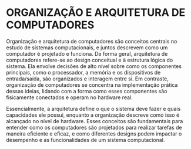 # ORGANIZAÇÃO E ARQUITETURA DE COMPUTADORES

Organização e arquitetura de computadores são conceitos centrais no estudo de sistemas computacionais, e juntos descrevem como um computador é projetado e funciona. De forma geral, arquitetura de computadores refere-se ao design conceitual e à estrutura lógica do sistema. Ela envolve decisões de alto nível sobre como os componentes principais, como o processador, a memória e os dispositivos de entrada/saída, são organizados e interagem entre si. Em contraste, organização de computadores se concentra na implementação prática dessas ideias, lidando com a forma como esses componentes são fisicamente conectados e operam no hardware real.

Essencialmente, a arquitetura define o que o sistema deve fazer e quais capacidades ele possui, enquanto a organização descreve como isso é alcançado no nível de hardware. Esses conceitos são fundamentais para entender como os computadores são projetados para realizar tarefas de maneira eficiente e eficaz, e como diferentes designs podem impactar o desempenho e as funcionalidades de um sistema computacional.
